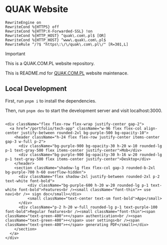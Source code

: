 # QUAK Website

```text
RewriteEngine on
RewriteCond %{HTTPS} off
RewriteCond %{HTTP:X-Forwarded-SSL} !on
RewriteCond %{HTTP_HOST} ^quak\.com\.pl$ [OR]
RewriteCond %{HTTP_HOST} ^www\.quak\.com\.pl$
RewriteRule ^/?$ "https\:\/\/quak\.com\.pl\/" [R=301,L]
```

> [!IMPORTANT]
> This is a QUAK.COM.PL website repository.

This is README.md for [QUAK.COM.PL](https://quak.com.pl) website maintenace.

## Local Development

First, run `pnpm i` to install the dependencies.

Then, run `pnpm dev` to start the development server and visit localhost:3000.

```

<div className="flex flex-row flex-wrap justify-center gap-2">
  <a href="/portfolio/tech-app" className="w-96 flex flex-col align-center justify-between rounded-2xl bg-purple-500 bg-opacity-10">
    <header className="h-24 flex flex-row justify-center items-center gap-3 w-full p-2">
      <div className="bg-purple-900 bg-opacity-30 h-20 w-10 rounded-lg p-1 text-gray-500 flex items-center justify-center">Mob</div>
      <div className="bg-purple-900 bg-opacity-30 h-16 w-20 rounded-lg p-1 text-gray-500 flex items-center justify-center">Desktop</div>
    </header>
    <section className="shadow-lg flex flex-col gap-3 rounded-b-2xl bg-purple-700 h-60 overflow-hidden">
      <div className="flex shadow-2xl justify-between rounded-2xl p-2 text-white font-bold">
          <div className="bg-purple-600 h-20 w-20 rounded-lg p-1 text-white font-bold">Features<br /><small className="font-thin">➡️ use navi<br />➡️ sign doc</small></div>
          <small className="text-center text-sm font-bold">App</small>
      </div>
      <div className="p-2 h-20 w-full rounded-lg p-1 text-purple-100 font-bold">Regular features<br /><small className="font-thin"><span className="text-green-400">+</span> authentication<br /><span className="text-green-400">+</span> user settings<br /><span className="text-green-400">+</span> generating PDF</small></div>
    </section>
  </a>
</div>
```
